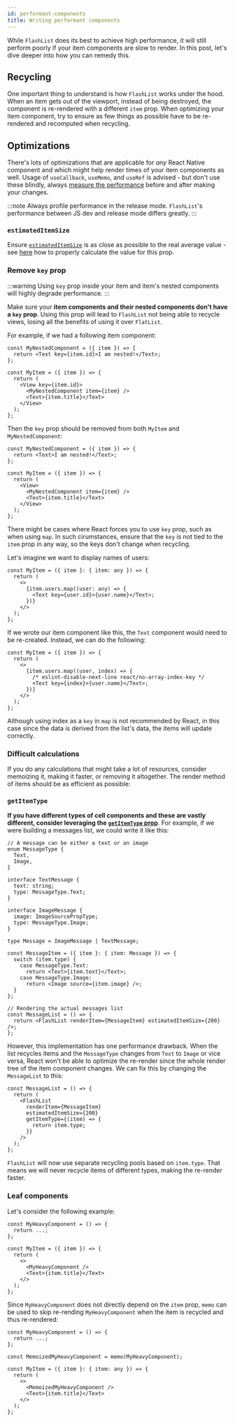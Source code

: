 ```yaml
---
id: performant-components
title: Writing performant components
---
```


While `FlashList` does its best to achieve high performance, it will still perform poorly if your item components are slow to render. In this post, let's dive deeper into how you can remedy this.

## Recycling

One important thing to understand is how `FlashList` works under the hood. When an item gets out of the viewport, instead of being destroyed, the component is re-rendered with a different `item` prop. When optimizing your item component, try to ensure as few things as possible have to be re-rendered and recomputed when recycling.

## Optimizations

There's lots of optimizations that are applicable for _any_ React Native component and which might help render times of your item components as well. Usage of `useCallback`, `useMemo`, and `useRef` is advised - but don't use these blindly, always [measure the performance](performance-troubleshooting.md) before and after making your changes.

:::note
Always profile performance in the release mode. `FlashList`'s performance between JS dev and release mode differs greatly.
:::

### `estimatedItemSize`

Ensure [`estimatedItemSize`](usage.md#estimateditemsize) is as close as possible to the real average value - see [here](estimated-item-size.md#how-to-calculate) how to properly calculate the value for this prop.

### Remove `key` prop

:::warning
Using `key` prop inside your item and item's nested components will highly degrade performance.
:::

Make sure your **item components and their nested components don't have a `key` prop**. Using this prop will lead to `FlashList` not being able to recycle views, losing all the benefits of using it over `FlatList`.

For example, if we had a following item component:

```tsx
const MyNestedComponent = ({ item }) => {
  return <Text key={item.id}>I am nested!</Text>;
};

const MyItem = ({ item }) => {
  return (
    <View key={item.id}>
      <MyNestedComponent item={item} />
      <Text>{item.title}</Text>
    </View>
  );
};
```

Then the `key` prop should be removed from both `MyItem` and `MyNestedComponent`:

```tsx
const MyNestedComponent = ({ item }) => {
  return <Text>I am nested!</Text>;
};

const MyItem = ({ item }) => {
  return (
    <View>
      <MyNestedComponent item={item} />
      <Text>{item.title}</Text>
    </View>
  );
};
```

There might be cases where React forces you to use `key` prop, such as when using `map`. In such cirumstances, ensure that the `key` is not tied to the `item` prop in any way, so the keys don't change when recycling.

Let's imagine we want to display names of users:

```tsx
const MyItem = ({ item }: { item: any }) => {
  return (
    <>
      {item.users.map((user: any) => {
        <Text key={user.id}>{user.name}</Text>;
      })}
    </>
  );
};
```

If we wrote our item component like this, the `Text` component would need to be re-created. Instead, we can do the following:

```tsx
const MyItem = ({ item }) => {
  return (
    <>
      {item.users.map((user, index) => {
        /* eslint-disable-next-line react/no-array-index-key */
        <Text key={index}>{user.name}</Text>;
      })}
    </>
  );
};
```

Although using index as a `key` in `map` is not recommended by React, in this case since the data is derived from the list's data, the items will update correctly.

### Difficult calculations

If you do any calculations that might take a lot of resources, consider memoizing it, making it faster, or removing it altogether. The render method of items should be as efficient as possible:

### `getItemType`

**If you have different types of cell components and these are vastly different, consider leveraging the [`getItemType` prop](usage.md#getitemtype)**. For example, if we were building a messages list, we could write it like this:

```tsx
// A message can be either a text or an image
enum MessageType {
  Text,
  Image,
}

interface TextMessage {
  text: string;
  type: MessageType.Text;
}

interface ImageMessage {
  image: ImageSourcePropType;
  type: MessageType.Image;
}

type Message = ImageMessage | TextMessage;

const MessageItem = ({ item }: { item: Message }) => {
  switch (item.type) {
    case MessageType.Text:
      return <Text>{item.text}</Text>;
    case MessageType.Image:
      return <Image source={item.image} />;
  }
};

// Rendering the actual messages list
const MessageList = () => {
  return <FlashList renderItem={MessageItem} estimatedItemSize={200} />;
};
```

However, this implementation has one performance drawback. When the list recycles items and the `MessageType` changes from `Text` to `Image` or vice versa, React won't be able to optimize the re-render since the whole render tree of the item component changes. We can fix this by changing the `MessageList` to this:

```tsx
const MessageList = () => {
  return (
    <FlashList
      renderItem={MessageItem}
      estimatedItemSize={200}
      getItemType={(item) => {
        return item.type;
      }}
    />
  );
};
```

`FlashList` will now use separate recycling pools based on `item.type`. That means we will never recycle items of different types, making the re-render faster.

### Leaf components

Let's consider the following example:

```tsx
const MyHeavyComponent = () => {
  return ...;
};

const MyItem = ({ item }) => {
  return (
    <>
      <MyHeavyComponent />
      <Text>{item.title}</Text>
    </>
  );
};
```

Since `MyHeavyComponent` does not directly depend on the `item` prop, `memo` can be used to skip re-rending `MyHeavyComponent` when the item is recycled and thus re-rendered:

```tsx
const MyHeavyComponent = () => {
  return ...;
};

const MemoizedMyHeavyComponent = memo(MyHeavyComponent);

const MyItem = ({ item }: { item: any }) => {
  return (
    <>
      <MemoizedMyHeavyComponent />
      <Text>{item.title}</Text>
    </>
  );
};
```
